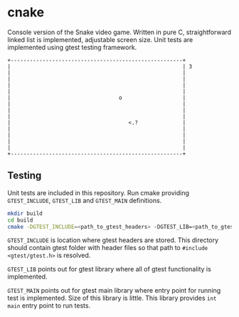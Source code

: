 # cnake
Console version of the Snake video game. Written in pure C, straightforward linked list is implemented, adjustable screen size. Unit tests are implemented using gtest testing framework.

```console
+------------------------------------------------------+
|                                                      | 3
|                                                      |
|                                                      |
|                                                      |
|                                                      |
|                                  o                   |
|                                                      |
|                                                      |
|                                                      |
|                                     <.?              |
|                                                      |
|                                                      |
|                                                      |
|                                                      |
+------------------------------------------------------+
```

## Testing

Unit tests are included in this repository. Run cmake providing `GTEST_INCLUDE`, `GTEST_LIB` and `GTEST_MAIN` definitions.

```bash
mkdir build
cd build
cmake -DGTEST_INCLUDE=<path_to_gtest_headers> -DGTEST_LIB=<path_to_gtest_lib> -DGTEST_MAIN=<path_to_gtest_main> ..
```

`GTEST_INCLUDE` is location where gtest headers are stored. This directory should contain gtest folder with header files so that path to `#include <gtest/gtest.h>` is resolved.

`GTEST_LIB` points out for gtest library where all of gtest functionality is implemented.

`GTEST_MAIN` points out for gtest main library where entry point for running test is implemented. Size of this library is little. This library provides `int main` entry point to run tests.
